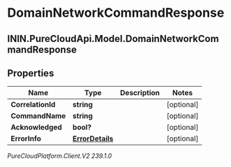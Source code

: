 # DomainNetworkCommandResponse

## ININ.PureCloudApi.Model.DomainNetworkCommandResponse

## Properties

|Name | Type | Description | Notes|
|------------ | ------------- | ------------- | -------------|
| **CorrelationId** | **string** |  | [optional] |
| **CommandName** | **string** |  | [optional] |
| **Acknowledged** | **bool?** |  | [optional] |
| **ErrorInfo** | [**ErrorDetails**](ErrorDetails) |  | [optional] |



_PureCloudPlatform.Client.V2 239.1.0_
